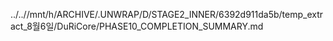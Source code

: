 ../..//mnt/h/ARCHIVE/.UNWRAP/D/STAGE2_INNER/6392d911da5b/temp_extract_8월6일/DuRiCore/PHASE10_COMPLETION_SUMMARY.md